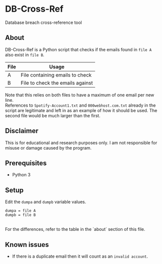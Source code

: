 # DB-Cross-Ref

Database breach cross-reference tool

## About

DB-Cross-Ref is a Python script that checks if the emails found in `file A` also exist in `file B`.

| File | Usage                            |
| ---- | -------------------------------- |
| A    | File containing emails to check  |
| B    | File to check the emails against |

Note that this relies on both files to have a maximum of one email per new line.
<br>
References to `Spotify-Account1.txt` and `000webhost.com.txt` already in the script are legitimate and left in as an example of how it should be used. The second file would be much larger than the first.

## Disclaimer

This is for educational and research purposes only. I am not responsible for misuse or damage caused by the program. 

## Prerequisites

- Python 3

## Setup

Edit the `dumpa` and `dumpb` variable values.
<br>
```
dumpa = file A
dumpb = file B
```
<br>
For the differences, refer to the table in the `about` section of this file.

## Known issues

- If there is a duplicate email then it will count as an `invalid account`.
